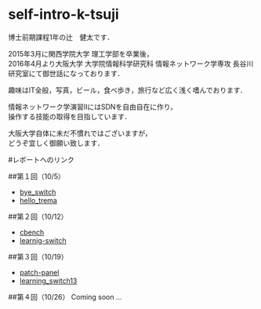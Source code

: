 # self-intro-k-tsuji  
博士前期課程1年の辻　健太です．  

2015年3月に関西学院大学 理工学部を卒業後，  
2016年4月より大阪大学 大学院情報科学研究科 情報ネットワーク学専攻 長谷川研究室にて御世話になっております．  

趣味はIT全般，写真，ビール，食べ歩き，旅行など広く浅く嗜んでおります．  

情報ネットワーク学演習ⅡにはSDNを自由自在に作り，  
操作する技能の取得を目指しています．  

大阪大学自体に未だ不慣れではございますが，  
どうぞ宜しく御願い致します．  





#レポートへのリンク

##第１回（10/5）
* [bye_switch](https://github.com/handai-trema/hello-trema-k-tsuji/blob/master/report_bye_switch.md)  
* [hello_trema](https://github.com/handai-trema/hello-trema-k-tsuji/blob/master/report_hello_trema.md)  

##第２回（10/12）
* [cbench](https://github.com/handai-trema/cbench-k-tsuji/blob/master/report_cbench.md)  
* [learnig-switch](https://github.com/handai-trema/learning-switch-k-tsuji/blob/develop/report_leacning-switch.md)  

##第３回（10/19）
* [patch-panel](https://github.com/handai-trema/patch-panel-k-tsuji/blob/develop/report_patch-panel.md)
* [learning_switch13](https://github.com/handai-trema/learning-switch-k-tsuji/blob/develop/report_leacning-switch13.md)

##第４回（10/26）
Coming soon ...
